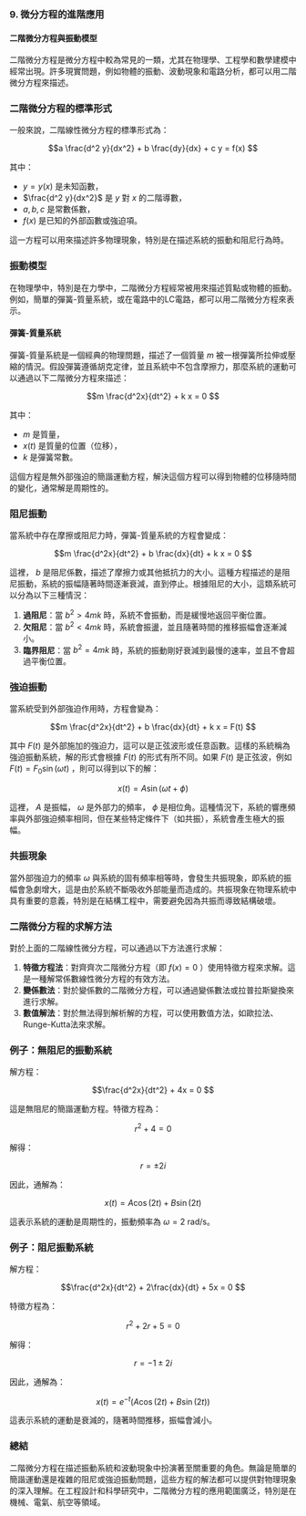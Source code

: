 ### **9. 微分方程的進階應用**  
#### **二階微分方程與振動模型**

二階微分方程是微分方程中較為常見的一類，尤其在物理學、工程學和數學建模中經常出現。許多現實問題，例如物體的振動、波動現象和電路分析，都可以用二階微分方程來描述。

### **二階微分方程的標準形式**

一般來說，二階線性微分方程的標準形式為：


```math
a \frac{d^2 y}{dx^2} + b \frac{dy}{dx} + c y = f(x)

```

其中：

-  $y = y(x)$  是未知函數，
-  $\frac{d^2 y}{dx^2}$  是  $y$  對  $x$  的二階導數，
-  $a, b, c$  是常數係數，
-  $f(x)$  是已知的外部函數或強迫項。

這一方程可以用來描述許多物理現象，特別是在描述系統的振動和阻尼行為時。

### **振動模型**

在物理學中，特別是在力學中，二階微分方程經常被用來描述質點或物體的振動。例如，簡單的彈簧-質量系統，或在電路中的LC電路，都可以用二階微分方程來表示。

#### **彈簧-質量系統**

彈簧-質量系統是一個經典的物理問題，描述了一個質量  $m$  被一根彈簧所拉伸或壓縮的情況。假設彈簧遵循胡克定律，並且系統中不包含摩擦力，那麼系統的運動可以通過以下二階微分方程來描述：


```math
m \frac{d^2x}{dt^2} + k x = 0

```

其中：

-  $m$  是質量，
-  $x(t)$  是質量的位置（位移），
-  $k$  是彈簧常數。

這個方程是無外部強迫的簡諧運動方程，解決這個方程可以得到物體的位移隨時間的變化，通常解是周期性的。

### **阻尼振動**

當系統中存在摩擦或阻尼力時，彈簧-質量系統的方程會變成：


```math
m \frac{d^2x}{dt^2} + b \frac{dx}{dt} + k x = 0

```

這裡， $b$  是阻尼係數，描述了摩擦力或其他抵抗力的大小。這種方程描述的是阻尼振動，系統的振幅隨著時間逐漸衰減，直到停止。根據阻尼的大小，這類系統可以分為以下三種情況：

1. **過阻尼**：當  $b^2 > 4mk$  時，系統不會振動，而是緩慢地返回平衡位置。
2. **欠阻尼**：當  $b^2 < 4mk$  時，系統會振盪，並且隨著時間的推移振幅會逐漸減小。
3. **臨界阻尼**：當  $b^2 = 4mk$  時，系統的振動剛好衰減到最慢的速率，並且不會超過平衡位置。

### **強迫振動**

當系統受到外部強迫作用時，方程會變為：


```math
m \frac{d^2x}{dt^2} + b \frac{dx}{dt} + k x = F(t)

```

其中  $F(t)$  是外部施加的強迫力，這可以是正弦波形或任意函數。這樣的系統稱為強迫振動系統，解的形式會根據  $F(t)$  的形式有所不同。如果  $F(t)$  是正弦波，例如  $F(t) = F_0 \sin(\omega t)$ ，則可以得到以下的解：


```math
x(t) = A \sin(\omega t + \phi)

```

這裡， $A$  是振幅， $\omega$  是外部力的頻率， $\phi$  是相位角。這種情況下，系統的響應頻率與外部強迫頻率相同，但在某些特定條件下（如共振），系統會產生極大的振幅。

### **共振現象**

當外部強迫力的頻率  $\omega$  與系統的固有頻率相等時，會發生共振現象，即系統的振幅會急劇增大，這是由於系統不斷吸收外部能量而造成的。共振現象在物理系統中具有重要的意義，特別是在結構工程中，需要避免因為共振而導致結構破壞。

### **二階微分方程的求解方法**

對於上面的二階線性微分方程，可以通過以下方法進行求解：

1. **特徵方程法**：對齊齊次二階微分方程（即  $f(x) = 0$ ）使用特徵方程來求解。這是一種解常係數線性微分方程的有效方法。
2. **變係數法**：對於變係數的二階微分方程，可以通過變係數法或拉普拉斯變換來進行求解。
3. **數值解法**：對於無法得到解析解的方程，可以使用數值方法，如歐拉法、Runge-Kutta法來求解。

### **例子：無阻尼的振動系統**

解方程：

```math
\frac{d^2x}{dt^2} + 4x = 0

```

這是無阻尼的簡諧運動方程。特徵方程為：


```math
r^2 + 4 = 0

```

解得：


```math
r = \pm 2i

```

因此，通解為：


```math
x(t) = A \cos(2t) + B \sin(2t)

```

這表示系統的運動是周期性的，振動頻率為  $\omega = 2$  rad/s。

### **例子：阻尼振動系統**

解方程：

```math
\frac{d^2x}{dt^2} + 2\frac{dx}{dt} + 5x = 0

```

特徵方程為：


```math
r^2 + 2r + 5 = 0

```

解得：


```math
r = -1 \pm 2i

```

因此，通解為：


```math
x(t) = e^{-t}(A \cos(2t) + B \sin(2t))

```

這表示系統的運動是衰減的，隨著時間推移，振幅會減小。

### **總結**

二階微分方程在描述振動系統和波動現象中扮演著至關重要的角色。無論是簡單的簡諧運動還是複雜的阻尼或強迫振動問題，這些方程的解法都可以提供對物理現象的深入理解。在工程設計和科學研究中，二階微分方程的應用範圍廣泛，特別是在機械、電氣、航空等領域。